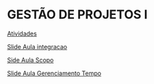 # GESTÃO DE PROJETOS I

[Atividades](./atividades.md)

[Slide Aula integracao](http://pt.slideshare.net/FredericoAranha/gerenciamento-da-integrao-pmbok-5-edio-pmi)

[Side Aula Scopo](http://pt.slideshare.net/FredericoAranha/gerenciamento-do-escopo-pmbok-5-edio-pmi)

[Slide Aula Gerenciamento Tempo](http://pt.slideshare.net/FredericoAranha/gerenciamento-do-tempo-pmbok-5-edio-pmi)
